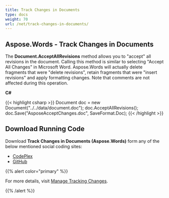 ```yaml
---
title: Track Changes in Documents
type: docs
weight: 70
url: /net/track-changes-in-documents/
---
```


## **Aspose.Words - Track Changes in Documents**
The **Document.AcceptAllRevisions** method allows you to "accept" all revisions in the document. Calling this method is similar to selecting "Accept All Changes" in Microsoft Word. Aspose.Words will actually delete fragments that were "delete revisions", retain fragments that were "insert revisions" and apply formatting changes. Note that comments are not affected during this operation.

**C#**

{{< highlight csharp >}}
Document doc = new Document("../../data/document.doc");
doc.AcceptAllRevisions();
doc.Save("AsposeAcceptChanges.doc", SaveFormat.Doc);
{{< /highlight >}}
## **Download Running Code**
Download **Track Changes in Documents (Aspose.Words)** form any of the below mentioned social coding sites:

- [CodePlex](https://asposenpoi.codeplex.com/downloads/get/1475283)
- [GitHub](https://github.com/aspose-words/Aspose.Words-for-.NET/releases/download/Aspose.Words_Features_Missing_in_NPOI_v_1.0/Track.Changes.In.Documents.Aspose.Words.zip)

{{% alert color="primary" %}} 

For more details, visit [Manage Tracking Changes](http://www.aspose.com/docs/display/wordsnet/Manage+Tracking+Changes).

{{% /alert %}}
